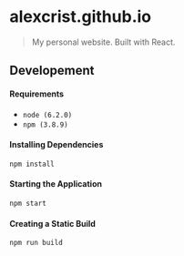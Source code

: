 # alexcrist.github.io

> My personal website. Built with React.

## Developement

#### Requirements
 
- `node (6.2.0)`
- `npm (3.8.9)`

#### Installing Dependencies

`npm install`

#### Starting the Application

`npm start`

#### Creating a Static Build

`npm run build`
